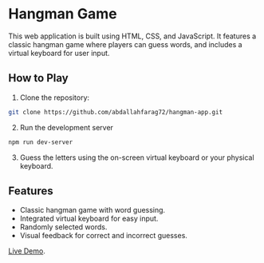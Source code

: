 # Hangman Game

This web application is built using HTML, CSS, and JavaScript. It features a classic hangman game where players can guess words, and includes a virtual keyboard for user input.

## How to Play

1. Clone the repository:

```bash
git clone https://github.com/abdallahfarag72/hangman-app.git
```

2. Run the development server

```bash
npm run dev-server
```

3. Guess the letters using the on-screen virtual keyboard or your physical keyboard.

## Features

- Classic hangman game with word guessing.
- Integrated virtual keyboard for easy input.
- Randomly selected words.
- Visual feedback for correct and incorrect guesses.

[Live Demo](https://azzam-hangman.netlify.app/).
